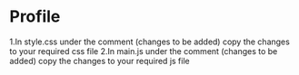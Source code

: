 # Profile
1.In style.css under the comment (changes to be added) copy the changes to your required css file
2.In main.js under the comment (changes to be added) copy the changes to your required js file
